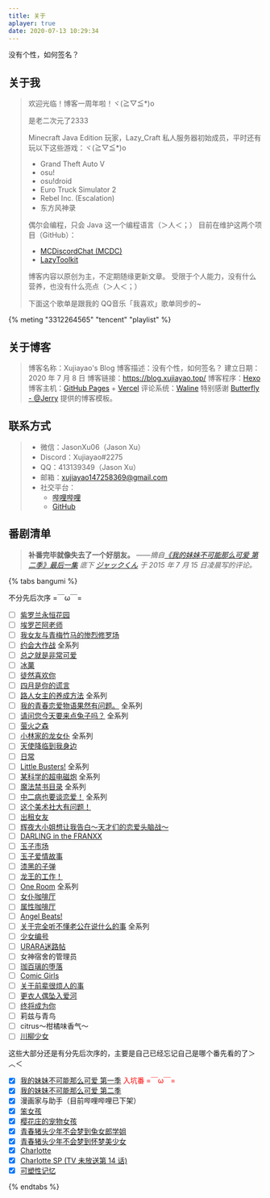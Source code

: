 ```yaml
---
title: 关于
aplayer: true
date: 2020-07-13 10:29:34
---
```


没有个性，如何签名？

## 关于我

> 欢迎光临！博客一周年啦！ヾ(≧▽≦*)o
>
> 是老二次元了2333
>
> Minecraft Java Edition 玩家，Lazy_Craft 私人服务器初始成员，平时还有玩以下这些游戏：ヾ(≧▽≦*)o
>
> - Grand Theft Auto V
> - osu!
> - osu!droid
> - Euro Truck Simulator 2
> - Rebel Inc. (Escalation)
> - 东方风神录
>
> 偶尔会编程，只会 Java 这一个编程语言（＞人＜；）
> 目前在维护这两个项目（GitHub）：
> - [MCDiscordChat (MCDC)](https://github.com/Xujiayao/MCDiscordChat)
> - [LazyToolkit](https://github.com/Xujiayao/LazyToolkit)
>
> 博客内容以原创为主，不定期随缘更新文章。
> 受限于个人能力，没有什么营养，也没有什么亮点（＞人＜；）
>
> 下面这个歌单是跟我的 QQ音乐「我喜欢」歌单同步的~

{% meting "3312264565" "tencent" "playlist" %}

## 关于博客

> 博客名称：Xujiayao\'s Blog
博客描述：没有个性，如何签名？
建立日期：2020 年 7 月 8 日
博客链接：https://blog.xujiayao.top/
博客程序：[Hexo](https://hexo.io/)
博客主机：[GitHub Pages](https://github.com/Xujiayao/Xujiayao.github.io/deployments?environment=github-pages) + [Vercel](https://github.com/Xujiayao/Xujiayao.github.io/deployments/?environment=Production)
评论系统：[Waline](https://waline.js.org/)
特别感谢 [Butterfly - @Jerry](https://butterfly.js.org/) 提供的博客模板。

## 联系方式

> * 微信：JasonXu06（Jason Xu）
> * Discord：Xujiayao#2275
> * QQ：413139349（Jason Xu）
> * 邮箱：[xujiayao147258369@gmail.com](mailto:xujiayao147258369@gmail.com)
> * 社交平台：
> 	* [哔哩哔哩](https://space.bilibili.com/270317970)
> 	* [GitHub](https://github.com/Xujiayao)

## 番剧清单

> **补番完毕就像失去了一个好朋友。**
> *——摘自[《我的妹妹不可能那么可爱 第二季》最后一集](https://www.bilibili.com/bangumi/play/ep65191) 底下 [ジャックくん](https://space.bilibili.com/10035466) 于 2015 年 7 月 15 日凌晨写的评论。*

{% tabs bangumi %}
<!-- tab 暂未观看 -->
不分先后次序 =￣ω￣=

- [ ] [紫罗兰永恒花园](https://www.bilibili.com/bangumi/media/md8892/)
- [ ] [埃罗芒阿老师](https://www.bilibili.com/bangumi/media/md5997/)
- [ ] [我女友与青梅竹马的惨烈修罗场](https://www.bilibili.com/bangumi/media/md2667/)
- [ ] [约会大作战](https://www.bilibili.com/bangumi/media/md4188/) 全系列
- [ ] [总之就是非常可爱](https://www.bilibili.com/bangumi/media/md28229676/)
- [ ] [冰菓](https://www.bilibili.com/bangumi/media/md3398/)
- [ ] [徒然喜欢你](https://www.bilibili.com/bangumi/media/md6312/)
- [ ] [四月是你的谎言](https://www.bilibili.com/bangumi/media/md1699/)
- [ ] [路人女主的养成方法](https://www.bilibili.com/bangumi/media/md1512/) 全系列
- [ ] [我的青春恋爱物语果然有问题。](https://www.bilibili.com/bangumi/media/md1539/) 全系列
- [ ] [请问您今天要来点兔子吗？](https://www.bilibili.com/bangumi/media/md191/) 全系列
- [ ] [萤火之森](https://www.bilibili.com/bangumi/media/md27526419/)
- [ ] [小林家的龙女仆](https://www.bilibili.com/bangumi/media/md5800/) 全系列
- [ ] [天使降临到我身边](https://www.bilibili.com/bangumi/media/md4316442/)
- [ ] [日常](https://www.bilibili.com/bangumi/media/md844/)
- [ ] [Little Busters!](https://www.bilibili.com/bangumi/media/md3242/) 全系列
- [ ] [某科学的超电磁炮](https://www.bilibili.com/bangumi/media/md425/) 全系列
- [ ] [魔法禁书目录](https://www.bilibili.com/bangumi/media/md963/) 全系列
- [ ] [中二病也要谈恋爱！](https://www.bilibili.com/bangumi/media/md4340/) 全系列
- [ ] [这个美术社大有问题！](https://www.bilibili.com/bangumi/media/md5043/)
- [ ] [出租女友](https://www.bilibili.com/bangumi/media/md28229298/)
- [ ] [辉夜大小姐想让我告白～天才们的恋爱头脑战～](https://www.bilibili.com/bangumi/media/md5267730/)
- [ ] [DARLING in the FRANXX](https://www.bilibili.com/bangumi/media/md9192/)
- [ ] [玉子市场](https://www.bilibili.com/bangumi/media/md116772/)
- [ ] [玉子爱情故事](https://www.bilibili.com/bangumi/media/md4155/)
- [ ] [漆黑的子弹](https://www.bilibili.com/bangumi/media/md4181/)
- [ ] [龙王的工作！](https://www.bilibili.com/bangumi/media/md8932/)
- [ ] [One Room](https://www.bilibili.com/bangumi/media/md5798/) 全系列
- [ ] [女仆咖啡厅](https://www.bilibili.com/bangumi/media/md992/)
- [ ] [属性咖啡厅](https://www.bilibili.com/bangumi/media/md6432/)
- [ ] [Angel Beats!](https://www.bilibili.com/bangumi/media/md959/)
- [ ] [关于完全听不懂老公在说什么的事](https://www.bilibili.com/bangumi/media/md1530/) 全系列
- [ ] [少女编号](https://www.bilibili.com/bangumi/media/md5532/)
- [ ] [URARA迷路帖](https://www.bilibili.com/bangumi/media/md5776/)
- [ ] 女神宿舍的管理员
- [ ] [珈百璃的堕落](https://www.bilibili.com/bangumi/media/md5793/)
- [ ] [Comic Girls](https://www.bilibili.com/bangumi/media/md77812/)
- [ ] [关于前辈很烦人的事](https://www.bilibili.com/bangumi/media/md28235216/)
- [ ] [更衣人偶坠入爱河](https://www.bilibili.com/bangumi/media/md28236374/)
- [ ] [终将成为你](https://www.bilibili.com/bangumi/media/md138832/)
- [ ] 莉兹与青鸟
- [ ] citrus～柑橘味香气～
- [ ] [川柳少女](https://www.bilibili.com/bangumi/media/md24069719/)
<!-- endtab -->

<!-- tab 已经观看 -->
这些大部分还是有分先后次序的，主要是自己已经忘记自己是哪个番先看的了＞︿＜

- [x] [我的妹妹不可能那么可爱 第一季](https://www.bilibili.com/bangumi/media/md2660/) <font color='red'>入坑番 =￣ω￣=</font>
- [x] [我的妹妹不可能那么可爱 第二季](https://www.bilibili.com/bangumi/media/md2661/)
- [x] 漫画家与助手（目前哔哩哔哩已下架）
- [x] [笨女孩](https://www.bilibili.com/bangumi/media/md6311/)
- [x] [樱花庄的宠物女孩](https://www.bilibili.com/bangumi/media/md687/)
- [x] [青春猪头少年不会梦到兔女郎学姐](https://www.bilibili.com/bangumi/media/md134932/)
- [x] [青春猪头少年不会梦到怀梦美少女](https://www.bilibili.com/bangumi/media/md28223480/)
- [x] [Charlotte](https://www.bilibili.com/bangumi/media/md2572/)
- [x] [Charlotte SP (TV 未放送第 14 话)](https://www.bilibili.com/bangumi/play/ep100895)
- [x] [可塑性记忆](https://www.bilibili.com/bangumi/media/md1552/)
<!-- endtab -->
{% endtabs %}